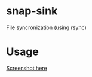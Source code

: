 # snap-sink
File syncronization (using rsync)

# Usage
[Screenshot here](http://i.imgbox.com/CJoUQoLO.png "Usage example")
